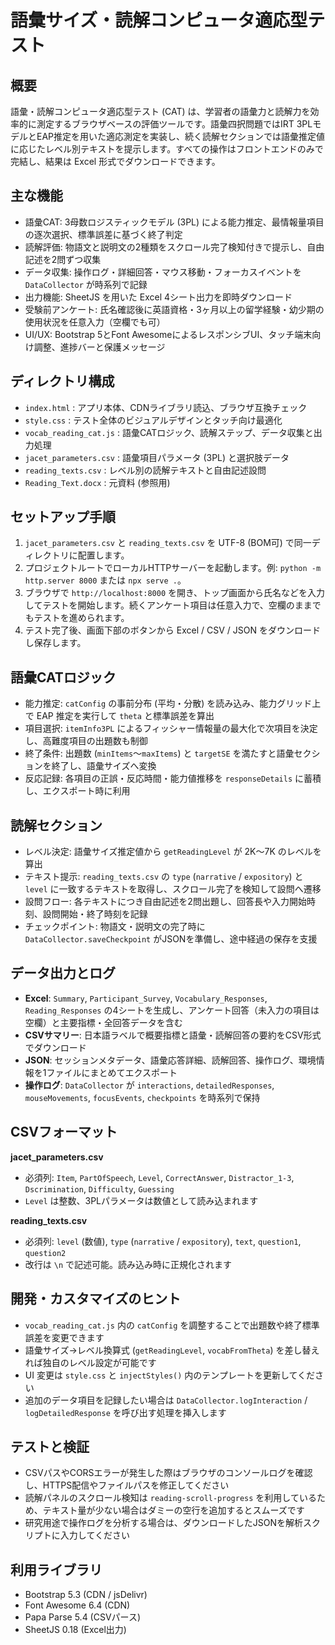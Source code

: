 # 語彙サイズ・読解コンピュータ適応型テスト

## 概要
語彙・読解コンピュータ適応型テスト (CAT) は、学習者の語彙力と読解力を効率的に測定するブラウザベースの評価ツールです。語彙四択問題ではIRT 3PLモデルとEAP推定を用いた適応測定を実装し、続く読解セクションでは語彙推定値に応じたレベル別テキストを提示します。すべての操作はフロントエンドのみで完結し、結果は Excel 形式でダウンロードできます。

## 主な機能
- 語彙CAT: 3母数ロジスティックモデル (3PL) による能力推定、最情報量項目の逐次選択、標準誤差に基づく終了判定
- 読解評価: 物語文と説明文の2種類をスクロール完了検知付きで提示し、自由記述を2問ずつ収集
- データ収集: 操作ログ・詳細回答・マウス移動・フォーカスイベントを `DataCollector` が時系列で記録
- 出力機能: SheetJS を用いた Excel 4シート出力を即時ダウンロード
- 受験前アンケート: 氏名確認後に英語資格・3ヶ月以上の留学経験・幼少期の使用状況を任意入力（空欄でも可）
- UI/UX: Bootstrap 5とFont AwesomeによるレスポンシブUI、タッチ端末向け調整、進捗バーと保護メッセージ

## ディレクトリ構成
- `index.html` : アプリ本体、CDNライブラリ読込、ブラウザ互換チェック
- `style.css` : テスト全体のビジュアルデザインとタッチ向け最適化
- `vocab_reading_cat.js` : 語彙CATロジック、読解ステップ、データ収集と出力処理
- `jacet_parameters.csv` : 語彙項目パラメータ (3PL) と選択肢データ
- `reading_texts.csv` : レベル別の読解テキストと自由記述設問
- `Reading_Text.docx` : 元資料 (参照用)

## セットアップ手順
1. `jacet_parameters.csv` と `reading_texts.csv` を UTF-8 (BOM可) で同一ディレクトリに配置します。
2. プロジェクトルートでローカルHTTPサーバーを起動します。例: `python -m http.server 8000` または `npx serve .`。
3. ブラウザで `http://localhost:8000` を開き、トップ画面から氏名などを入力してテストを開始します。続くアンケート項目は任意入力で、空欄のままでもテストを進められます。
4. テスト完了後、画面下部のボタンから Excel / CSV / JSON をダウンロードし保存します。

## 語彙CATロジック
- 能力推定: `catConfig` の事前分布 (平均・分散) を読み込み、能力グリッド上で EAP 推定を実行して `theta` と標準誤差を算出
- 項目選択: `itemInfo3PL` によるフィッシャー情報量の最大化で次項目を決定し、高難度項目の出題数も制御
- 終了条件: 出題数 (`minItems`〜`maxItems`) と `targetSE` を満たすと語彙セクションを終了し、語彙サイズへ変換
- 反応記録: 各項目の正誤・反応時間・能力値推移を `responseDetails` に蓄積し、エクスポート時に利用

## 読解セクション
- レベル決定: 語彙サイズ推定値から `getReadingLevel` が 2K〜7K のレベルを算出
- テキスト提示: `reading_texts.csv` の `type` (`narrative` / `expository`) と `level` に一致するテキストを取得し、スクロール完了を検知して設問へ遷移
- 設問フロー: 各テキストにつき自由記述を2問出題し、回答長や入力開始時刻、設問開始・終了時刻を記録
- チェックポイント: 物語文・説明文の完了時に `DataCollector.saveCheckpoint` がJSONを準備し、途中経過の保存を支援

## データ出力とログ
- **Excel**: `Summary`, `Participant_Survey`, `Vocabulary_Responses`, `Reading_Responses` の4シートを生成し、アンケート回答（未入力の項目は空欄）と主要指標・全回答データを含む
- **CSVサマリー**: 日本語ラベルで概要指標と語彙・読解回答の要約をCSV形式でダウンロード
- **JSON**: セッションメタデータ、語彙応答詳細、読解回答、操作ログ、環境情報を1ファイルにまとめてエクスポート
- **操作ログ**: `DataCollector` が `interactions`, `detailedResponses`, `mouseMovements`, `focusEvents`, `checkpoints` を時系列で保持

## CSVフォーマット
**jacet_parameters.csv**
- 必須列: `Item`, `PartOfSpeech`, `Level`, `CorrectAnswer`, `Distractor_1-3`, `Dscrimination`, `Difficulty`, `Guessing`
- `Level` は整数、3PLパラメータは数値として読み込まれます

**reading_texts.csv**
- 必須列: `level` (数値), `type` (`narrative` / `expository`), `text`, `question1`, `question2`
- 改行は `\n` で記述可能。読み込み時に正規化されます

## 開発・カスタマイズのヒント
- `vocab_reading_cat.js` 内の `catConfig` を調整することで出題数や終了標準誤差を変更できます
- 語彙サイズ→レベル換算式 (`getReadingLevel`, `vocabFromTheta`) を差し替えれば独自のレベル設定が可能です
- UI 変更は `style.css` と `injectStyles()` 内のテンプレートを更新してください
- 追加のデータ項目を記録したい場合は `DataCollector.logInteraction` / `logDetailedResponse` を呼び出す処理を挿入します

## テストと検証
- CSVパスやCORSエラーが発生した際はブラウザのコンソールログを確認し、HTTPS配信やファイルパスを修正してください
- 読解パネルのスクロール検知は `reading-scroll-progress` を利用しているため、テキスト量が少ない場合はダミーの空行を追加するとスムーズです
- 研究用途で操作ログを分析する場合は、ダウンロードしたJSONを解析スクリプトに入力してください

## 利用ライブラリ
- Bootstrap 5.3 (CDN / jsDelivr)
- Font Awesome 6.4 (CDN)
- Papa Parse 5.4 (CSVパース)
- SheetJS 0.18 (Excel出力)
